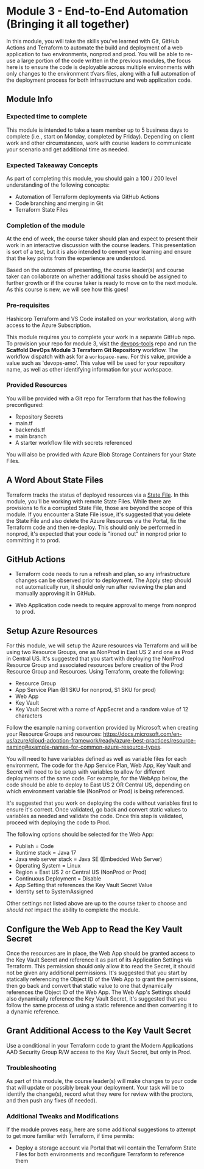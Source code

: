 # Module 3 - End-to-End Automation (Bringing it all together)

In this module, you will take the skills you've learned with Git, GitHub Actions and Terraform to automate the build and deployment of a web application to two environments, nonprod and prod.  You will be able to re-use a large portion of the code written in the previous modules, the focus here is to ensure the code is deployable across multiple environments with only changes to the environment tfvars files, along with a full automation of the deployment process for both infrastructure and web application code. 

## Module Info

### Expected time to complete

This module is intended to take a team member up to 5 business days to complete (i.e., start on Monday, completed by Friday). Depending on client work and other circumstances, work with course leaders to communicate your scenario and get additional time as needed.

### Expected Takeaway Concepts

As part of completing this module, you should gain a 100 / 200 level understanding of the following concepts:

- Automation of Terraform deployments via GitHub Actions
- Code branching and merging in Git
- Terraform State Files

### Completion of the module

At the end of week, the course taker should plan and expect to present their work in an interactive discussion with the course leaders. This presentation is sort of a test, but it is also intended to cement your learning and ensure that the key points from the experience are understood.

Based on the outcomes of presenting, the course leader(s) and course taker can collaborate on whether additional tasks should be assigned to further growth or if the course taker is ready to move on to the next module. As this course is new, we will see how this goes!

### Pre-requisites

Hashicorp Terraform and VS Code installed on your workstation, along with access to the Azure Subscription.

This module requires you to complete your work in a separate GitHub repo. To provision your repo for module 3, visit the [devops-tools](https://github.com/CoreBTS/devops-tools) repo and run the **Scaffold DevOps Module 3 Terraform Git Repository** workflow. The workflow dispatch with ask for a `workspace-name`. For this value, provide a value such as 'devops-amo'. This value will be used for your repository name, as well as other identifying information for your workspace.

### Provided Resources

You will be provided with a Git repo for Terraform that has the following preconfigured:

 - Repository Secrets
 - main.tf
 - backends.tf
 - main branch
 - A starter workflow file with secrets referenced

You will also be provided with Azure Blob Storage Containers for your State Files. 

## A Word About State Files

Terraform tracks the status of deployed resources via a [State File](https://www.terraform.io/language/state).  In this module, you'll be working with remote State Files.  While there are provisions to fix a corrupted State File, those are beyond the scope of this module.  If you encounter a State File issue, it's suggested that you delete the State File and also delete the Azure Resources via the Portal, fix the Terraform code and then re-deploy.  This should only be performed in nonprod, it's expected that your code is "ironed out" in nonprod prior to committing it to prod.

## GitHub Actions

- Terraform code needs to run a refresh and plan, so any infrastructure changes can be observed prior to deployment.  The Apply step should not automatically run, it should only run after reviewing the plan and manually approving it in GitHub.

- Web Application code needs to require approval to merge from nonprod to prod.

## Setup Azure Resources

For this module, we will setup the Azure resources via Terraform and will be using two Resource Groups, one as NonProd in East US 2 and one as Prod in Central US.  It's suggested that you start with deploying the NonProd Resource Group and associated resources before creation of the Prod Resource Group and Resources.  Using Terraform, create the following:

- Resource Group
- App Service Plan (B1 SKU for nonprod, S1 SKU for prod)
- Web App
- Key Vault
- Key Vault Secret with a name of AppSecret and a random value of 12 characters

Follow the example naming convention provided by Microsoft when creating your Resource Groups and resources: https://docs.microsoft.com/en-us/azure/cloud-adoption-framework/ready/azure-best-practices/resource-naming#example-names-for-common-azure-resource-types.

You will need to have variables defined as well as variable files for each environment.  The code for the App Service Plan, Web App, Key Vault and Secret will need to be setup with variables to allow for different deployments of the same code.  For example, for the WebApp below, the code should be able to deploy to East US 2 OR Central US, depending on which environment variable file (NonProd or Prod) is being referenced.

It's suggested that you work on deploying the code without variables first to ensure it's correct.  Once validated, go back and convert static values to variables as needed and validate the code.  Once this step is validated, proceed with deploying the code to Prod.

The following options should be selected for the Web App:

- Publish = Code
- Runtime stack = Java 17
- Java web server stack = Java SE (Embedded Web Server)
- Operating System = Linux
- Region = East US 2 or Central US (NonProd or Prod)
- Continuous Deployment = Disable
- App Setting that references the Key Vault Secret Value
- Identity set to SystemAssigned

Other settings not listed above are up to the course taker to choose and _should not_ impact the ability to complete the module.

## Configure the Web App to Read the Key Vault Secret

Once the resources are in place, the Web App should be granted access to the Key Vault Secret and reference it as part of its Application Settings via Terraform.  This permission should only allow it to read the Secret, it should not be given any additional permissions.  It's suggested that you start by statically referencing the Object ID of the Web App to grant the permissions, then go back and convert that static value to one that dynamically references the Object ID of the Web App.  The Web App's Settings should also dynamically reference the Key Vault Secret, it's suggested that you follow the same process of using a static reference and then converting it to a dynamic reference.

## Grant Additional Access to the Key Vault Secret

Use a conditional in your Terraform code to grant the Modern Applications AAD Security Group R/W access to the Key Vault Secret, but only in Prod.

### Troubleshooting

As part of this module, the course leader(s) will make changes to your code that will update or possibly break your deployment.  Your task will be to identify the change(s), record what they were for review with the proctors, and then push any fixes (if needed).

### Additional Tweaks and Modifications

If the module proves easy, here are some additional suggestions to attempt to get more familiar with Terraform, if time permits:

- Deploy a storage account via Portal that will contain the Terraform State Files for both environments and reconfigure Terraform to reference them
